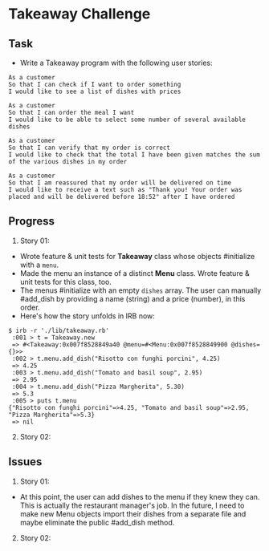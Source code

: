 Takeaway Challenge
==================

Task
-----

* Write a Takeaway program with the following user stories:

```
As a customer
So that I can check if I want to order something
I would like to see a list of dishes with prices

As a customer
So that I can order the meal I want
I would like to be able to select some number of several available dishes

As a customer
So that I can verify that my order is correct
I would like to check that the total I have been given matches the sum of the various dishes in my order

As a customer
So that I am reassured that my order will be delivered on time
I would like to receive a text such as "Thank you! Your order was placed and will be delivered before 18:52" after I have ordered
```

Progress
-----

1. Story 01:
  * Wrote feature & unit tests for __Takeaway__ class whose objects #initialize with a `menu`.
  * Made the menu an instance of a distinct __Menu__ class. Wrote feature & unit tests for this class, too.
  * The menus #initialize with an empty `dishes` array. The user can manually #add_dish by providing a name (string) and a price (number), in this order.
  * Here's how the story unfolds in IRB now:
```
$ irb -r './lib/takeaway.rb'
 :001 > t = Takeaway.new
 => #<Takeaway:0x007f8528849a40 @menu=#<Menu:0x007f8528849900 @dishes={}>>
 :002 > t.menu.add_dish("Risotto con funghi porcini", 4.25)
 => 4.25
 :003 > t.menu.add_dish("Tomato and basil soup", 2.95)
 => 2.95
 :004 > t.menu.add_dish("Pizza Margherita", 5.30)
 => 5.3
 :005 > puts t.menu
{"Risotto con funghi porcini"=>4.25, "Tomato and basil soup"=>2.95, "Pizza Margherita"=>5.3}
 => nil
```
2. Story 02:




Issues
-----
1. Story 01:
  * At this point, the user can add dishes to the menu if they knew they can. This is actually the restaurant manager's job. In the future, I need to make new Menu objects import their dishes from a separate file and maybe eliminate the public #add_dish method.
2. Story 02:
